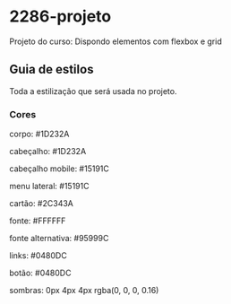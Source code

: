 # 2286-projeto
Projeto do curso: Dispondo elementos com flexbox e grid

## Guia de estilos

Toda a estilização que será usada no projeto.

### Cores

corpo: #1D232A

cabeçalho: #1D232A

cabeçalho mobile: #15191C

menu lateral: #15191C

cartão: #2C343A

fonte: #FFFFFF

fonte alternativa: #95999C

links: #0480DC

botão: #0480DC

sombras: 0px 4px 4px rgba(0, 0, 0, 0.16)
